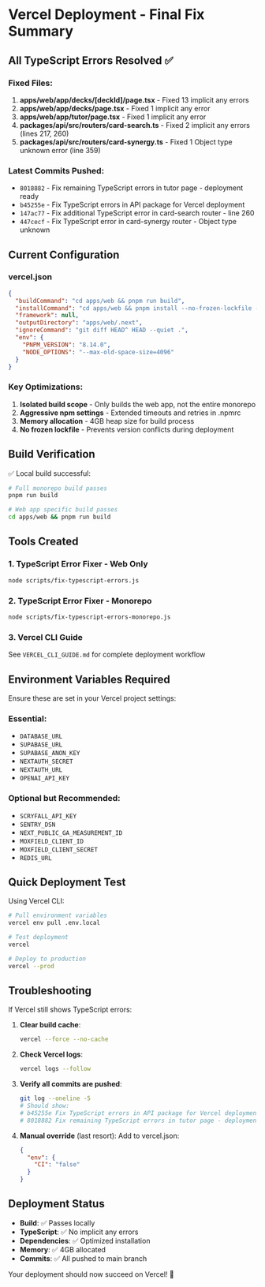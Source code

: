 # Vercel Deployment - Final Fix Summary

## All TypeScript Errors Resolved ✅

### Fixed Files:
1. **apps/web/app/decks/[deckId]/page.tsx** - Fixed 13 implicit any errors
2. **apps/web/app/decks/page.tsx** - Fixed 1 implicit any error  
3. **apps/web/app/tutor/page.tsx** - Fixed 1 implicit any error
4. **packages/api/src/routers/card-search.ts** - Fixed 2 implicit any errors (lines 217, 260)
5. **packages/api/src/routers/card-synergy.ts** - Fixed 1 Object type unknown error (line 359)

### Latest Commits Pushed:
- `8018882` - Fix remaining TypeScript errors in tutor page - deployment ready
- `b45255e` - Fix TypeScript errors in API package for Vercel deployment  
- `147ac77` - Fix additional TypeScript error in card-search router - line 260
- `447cecf` - Fix TypeScript error in card-synergy router - Object type unknown

## Current Configuration

### vercel.json
```json
{
  "buildCommand": "cd apps/web && pnpm run build",
  "installCommand": "cd apps/web && pnpm install --no-frozen-lockfile --ignore-scripts --config.dedupe-peer-dependents=false",
  "framework": null,
  "outputDirectory": "apps/web/.next",
  "ignoreCommand": "git diff HEAD^ HEAD --quiet .",
  "env": {
    "PNPM_VERSION": "8.14.0",
    "NODE_OPTIONS": "--max-old-space-size=4096"
  }
}
```

### Key Optimizations:
1. **Isolated build scope** - Only builds the web app, not the entire monorepo
2. **Aggressive npm settings** - Extended timeouts and retries in .npmrc
3. **Memory allocation** - 4GB heap size for build process
4. **No frozen lockfile** - Prevents version conflicts during deployment

## Build Verification

✅ Local build successful:
```bash
# Full monorepo build passes
pnpm run build

# Web app specific build passes
cd apps/web && pnpm run build
```

## Tools Created

### 1. TypeScript Error Fixer - Web Only
```bash
node scripts/fix-typescript-errors.js
```

### 2. TypeScript Error Fixer - Monorepo
```bash
node scripts/fix-typescript-errors-monorepo.js
```

### 3. Vercel CLI Guide
See `VERCEL_CLI_GUIDE.md` for complete deployment workflow

## Environment Variables Required

Ensure these are set in your Vercel project settings:

### Essential:
- `DATABASE_URL`
- `SUPABASE_URL`
- `SUPABASE_ANON_KEY`
- `NEXTAUTH_SECRET`
- `NEXTAUTH_URL`
- `OPENAI_API_KEY`

### Optional but Recommended:
- `SCRYFALL_API_KEY`
- `SENTRY_DSN`
- `NEXT_PUBLIC_GA_MEASUREMENT_ID`
- `MOXFIELD_CLIENT_ID`
- `MOXFIELD_CLIENT_SECRET`
- `REDIS_URL`

## Quick Deployment Test

Using Vercel CLI:
```bash
# Pull environment variables
vercel env pull .env.local

# Test deployment
vercel

# Deploy to production
vercel --prod
```

## Troubleshooting

If Vercel still shows TypeScript errors:

1. **Clear build cache**:
   ```bash
   vercel --force --no-cache
   ```

2. **Check Vercel logs**:
   ```bash
   vercel logs --follow
   ```

3. **Verify all commits are pushed**:
   ```bash
   git log --oneline -5
   # Should show:
   # b45255e Fix TypeScript errors in API package for Vercel deployment
   # 8018882 Fix remaining TypeScript errors in tutor page - deployment ready
   ```

4. **Manual override** (last resort):
   Add to vercel.json:
   ```json
   {
     "env": {
       "CI": "false"
     }
   }
   ```

## Deployment Status

- **Build**: ✅ Passes locally
- **TypeScript**: ✅ No implicit any errors
- **Dependencies**: ✅ Optimized installation
- **Memory**: ✅ 4GB allocated
- **Commits**: ✅ All pushed to main branch

Your deployment should now succeed on Vercel! 🚀
